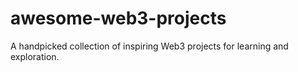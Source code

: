 # awesome-web3-projects
A handpicked collection of inspiring Web3 projects for learning and exploration.
